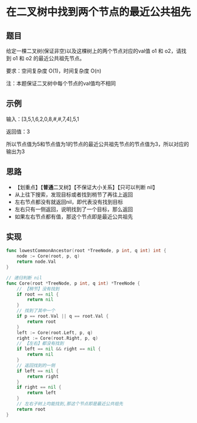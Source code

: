 # 在二叉树中找到两个节点的最近公共祖先

## 题目

给定一棵二叉树(保证非空)以及这棵树上的两个节点对应的val值 o1 和 o2，请找到 o1 和 o2 的最近公共祖先节点。

要求：空间复杂度 O(1)，时间复杂度 O(n)

注：本题保证二叉树中每个节点的val值均不相同

## 示例

输入：[3,5,1,6,2,0,8,#,#,7,4],5,1

返回值：3

所以节点值为5和节点值为1的节点的最近公共祖先节点的节点值为3，所以对应的输出为3

## 思路

* 【划重点】【**普通**二叉树】【不保证大小关系】【只可以判断 nil】
* 从上往下搜索，发现目标或者找到梢节了再往上返回
* 左右节点都没有就返回nil，即代表没有找到目标
* 左右只有一侧返回，说明找到了一个目标，那么返回
* 如果左右节点都有值，那这个节点即是最近公共祖先

## 实现

```go
func lowestCommonAncestor(root *TreeNode, p int, q int) int {
	node := Core(root, p, q)
	return node.Val
}

// 递归判断 nil
func Core(root *TreeNode, p int, q int) *TreeNode {
	// 【稍节】没有找到
	if root == nil {
		return nil
	}
	// 找到了其中一个
	if p == root.Val || q == root.Val {
		return root
	}
	left := Core(root.Left, p, q)
	right := Core(root.Right, p, q)
	// 【左右】都没有找到
	if left == nil && right == nil {
		return nil
	}
	// 返回找到的一侧
	if left == nil {
		return right
	}
	if right == nil {
		return left
	}
	// 左右子树上均能找到,那这个节点即是最近公共祖先
	return root
}
```